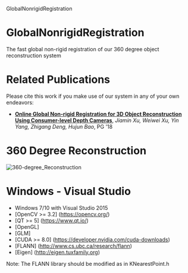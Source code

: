GlobalNonrigidRegistration

# GlobalNonrigidRegistration #

The fast global non-rigid registration of our 360 degree object reconstruction system

# Related Publications #
Please cite this work if you make use of our system in any of your own endeavors:

* **[Online Global Non-rigid Registration for 3D Object Reconstruction Using Consumer-level Depth Cameras]()**, *Jiamin Xu, Weiwei Xu, Yin Yang, Zhigang Deng, Hujun Bao*, PG '18

# 360 Degree Reconstruction #
![360-degree_Reconstruction](https://s2.ax1x.com/2019/05/23/VCIZVJ.gif)

# Windows - Visual Studio #
* Windows 7/10 with Visual Studio 2015
* [OpenCV >= 3.2] (https://opencv.org/)
* [QT >= 5] (https://www.qt.io/)
* [OpenGL]
* [GLM]
* [CUDA >= 8.0] (https://developer.nvidia.com/cuda-downloads)
* [FLANN] (http://www.cs.ubc.ca/research/flann)
* [Eigen] (http://eigen.tuxfamily.org)

Note: The FLANN library should be modified as in KNearestPoint.h


